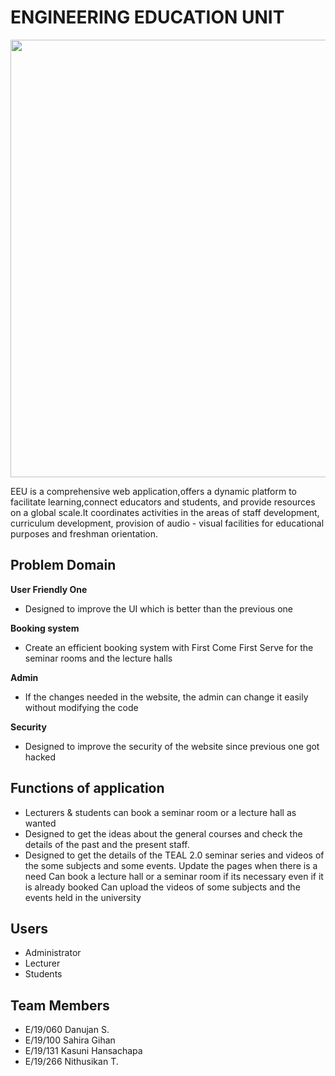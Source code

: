 # ENGINEERING EDUCATION UNIT

<img src="https://media.istockphoto.com/id/1263424631/photo/e-learning-online-education-or-internet-encyclopedia-concept-open-laptop-and-book-compilation.jpg?b=1&s=612x612&w=0&k=20&c=HygElgW-OETIQmGGb2IBFmuN6nuBG2G27cp6Thta1fA=" width="700" height="700">

 EEU is a comprehensive web application,offers a dynamic platform to facilitate learning,connect educators and students, and provide resources on a global scale.It coordinates activities in the areas of staff development, curriculum development, provision of audio - visual facilities for educational purposes and freshman orientation. 

## Problem Domain

**User Friendly One**
* Designed to improve the UI which is better than the previous one

**Booking system**
* Create an efficient booking system with First Come First Serve for the seminar rooms and the lecture halls 

**Admin**
* If the changes needed in the website, the admin can change it easily without modifying the code

**Security**
* Designed to improve the security of the website since previous one got hacked

## Functions of application
* Lecturers & students can book a seminar room or a lecture hall as wanted
* Designed to get the ideas about the general courses and check the details of the past and the present staff.
* Designed to get the details of the TEAL 2.0 seminar series and videos of the some subjects and some events.
Update the pages when there is a need
Can book a lecture hall or a seminar room if its necessary even if it is already booked
Can upload the videos of some subjects and the events held in the university
## Users
* Administrator
* Lecturer
* Students

## Team Members
* E/19/060 Danujan S.
* E/19/100 Sahira Gihan
* E/19/131 Kasuni Hansachapa
* E/19/266 Nithusikan T.





